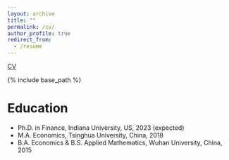 ```yaml
---
layout: archive
title: ""
permalink: /cv/
author_profile: true
redirect_from:
  - /resume
---
```


[CV](/files/res.pdf)

{% include base_path %}

Education
======
* Ph.D. in Finance, Indiana University, US, 2023 (expected)
* M.A. Economics, Tsinghua University, China, 2018
* B.A. Economics & B.S. Applied Mathematics, Wuhan University, China, 2015

 
